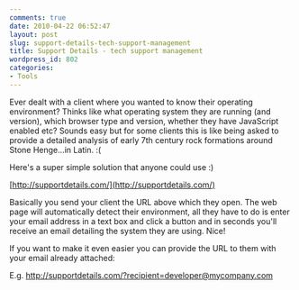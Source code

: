 ```yaml
---
comments: true
date: 2010-04-22 06:52:47
layout: post
slug: support-details-tech-support-management
title: Support Details - tech support management
wordpress_id: 802
categories:
- Tools
---
```


Ever dealt with a client where you wanted to know their operating environment? Thinks like what operating system they are running (and version), which browser type and version, whether they have JavaScript enabled etc? Sounds easy but for some clients this is like being asked to provide a detailed analysis of early 7th century rock formations around Stone Henge...in Latin. :(

Here's a super simple solution that anyone could use :)

[http://supportdetails.com/](http://supportdetails.com/)

Basically you send your client the URL above which they open. The web page will automatically detect their environment, all they have to do is enter your email address in a text box and click a button and in seconds you'll receive an email detailing the system they are using. Nice!

If you want to make it even easier you can provide the URL to them with your email already attached:

E.g. http://supportdetails.com/?recipient=developer@mycompany.com
